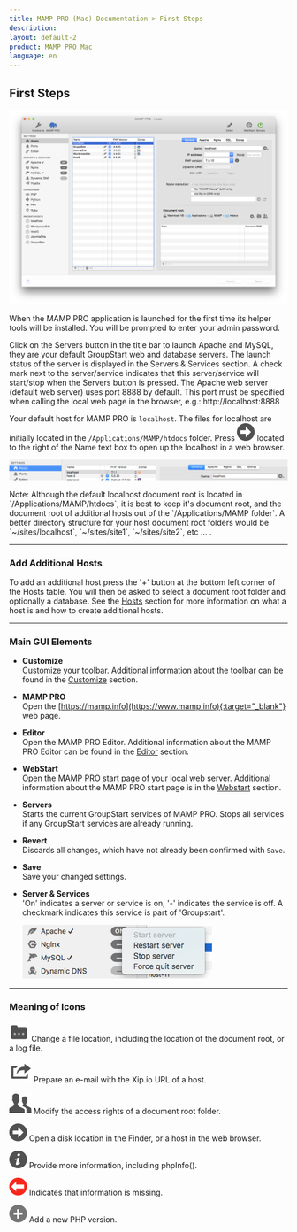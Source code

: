 ```yaml
---
title: MAMP PRO (Mac) Documentation > First Steps
description: 
layout: default-2
product: MAMP PRO Mac
language: en
---
```


## First Steps

![MAMP](/en/MAMP-PRO-Mac/First-Steps/FirstSteps.png)

When the MAMP PRO application is launched for the first time its helper tools will be installed. You will be prompted to enter your admin password.

Click on the Servers button in the title bar to launch Apache and MySQL, they are your default GroupStart web and database servers. The launch status of the server is displayed in the Servers & Services section. A check mark next to the server/service indicates that this server/service will start/stop when the Servers button is pressed.  The Apache web server (default web server) uses port 8888 by default. This port must be specified when calling the local web page in the browser, e.g.: http://localhost:8888

Your default host for MAMP PRO is `localhost`. The files for localhost are initially located in the `/Applications/MAMP/htdocs` folder. Press ![MAMP](BlackArrow.png) located to the right of the Name text box to open up the localhost in a web browser.

![MAMP](/en/MAMP-PRO-Mac/First-Steps/OpenLocalHost.png)

<div class="alert" role="alert">
Note: Although the default localhost document root is located in `/Applications/MAMP/htdocs`, it is best to keep it's document root, and the document root of additional hosts out of the `/Applications/MAMP folder`. A better directory structure for your host document root folders would be `~/sites/localhost`, `~/sites/site1`, `~/sites/site2`, etc ... .
</div>

---

### Add Additional Hosts

To add an additional host press the '+' button at the bottom left corner of the Hosts table. You will then be asked to select a document root folder and optionally a database. See the [Hosts](../Settings/Hosts/General) section for more information on what a host is and how to create additional hosts.

---

### Main GUI Elements



*  **Customize**  
   Customize your toolbar. Additional information about the toolbar can be found in the [Customize](../Customize/) section.
*  **MAMP PRO**  
   Open the  [https://mamp.info](https://www.mamp.info){:target="_blank"} web page.
*  **Editor**  
   Open the MAMP PRO Editor. Additional information about the MAMP PRO Editor can be found in the [Editor](../Editor/)
   section.
*  **WebStart**  
   Open the MAMP PRO start page of your local web server.
   Additional information about the MAMP PRO start page is in the [Webstart](../WebStart) section.
*  **Servers**  
   Starts the current GroupStart services of MAMP PRO. Stops all services if any GroupStart services are already running. 
*  **Revert**  
   Discards all changes, which have not already been confirmed with `Save`.
*  **Save**  
   Save your changed settings.
*  **Server & Services**  
   'On' indicates a server or service is on, '-' indicates the service is off. A checkmark indicates this service is part of
   'Groupstart'.
   
   ![MAMP](ServerServices.png)

---

### Meaning of Icons

![MAMP](/en/MAMP-PRO-Mac/First-Steps/Docs.png) Change a file location, including the location of the document root, or a log file. 

![MAMP](/en/MAMP-PRO-Mac/First-Steps/Mail.png) Prepare an e-mail with the Xip.io URL of a host.

![MAMP](/en/MAMP-PRO-Mac/First-Steps/Rights.png) Modify the access rights of a document root folder.

![MAMP](/en/MAMP-PRO-Mac/First-Steps/BlackArrow.png) Open a disk location in the Finder, or a host in the web browser.

![MAMP](/en/MAMP-PRO-Mac/First-Steps/info.png) Provide more information, including phpInfo().

![MAMP](/en/MAMP-PRO-Mac/First-Steps/RedArrow.png) Indicates that information is missing.

![MAMP](/en/MAMP-PRO-Mac/First-Steps/Plus.png) Add a new PHP version.
